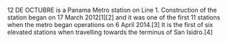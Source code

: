 12 DE OCTUBRE is a Panama Metro station on Line 1. Construction of the station began on 17 March 2012[1][2] and it was one of the first 11 stations when the metro began operations on 6 April 2014.[3] It is the first of six elevated stations when travelling towards the terminus of San Isidro.[4]
